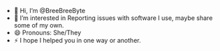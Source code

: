 - 👋 Hi, I’m @BreeBreeByte
- 👀 I’m interested in Reporting issues with software I use, maybe share some of my own.
- 😄 Pronouns: She/They
- ⚡ I hope I helped you in one way or another.

<!---
BreeBreeByte/BreeBreeByte is a ✨ special ✨ repository because its `README.md` (this file) appears on your GitHub profile.
You can click the Preview link to take a look at your changes.
--->
